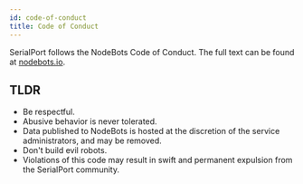 ```yaml
---
id: code-of-conduct
title: Code of Conduct
---
```


SerialPort follows the NodeBots Code of Conduct. The full text can be found at [nodebots.io](http://nodebots.io/conduct.html).

## TLDR
- Be respectful.
- Abusive behavior is never tolerated.
- Data published to NodeBots is hosted at the discretion of the service administrators, and may be removed.
- Don't build evil robots.
- Violations of this code may result in swift and permanent expulsion from the SerialPort community.
